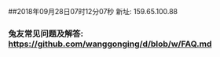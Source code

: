 ##2018年09月28日07时12分07秒 新址: 159.65.100.88
### 兔友常见问题及解答: https://github.com/wanggonging/d/blob/w/FAQ.md
